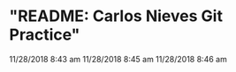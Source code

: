
# "README: Carlos Nieves Git Practice"  
11/28/2018 8:43 am
11/28/2018 8:45 am
11/28/2018 8:46 am

